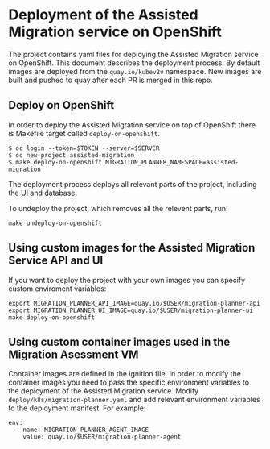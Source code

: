 # Deployment of the Assisted Migration service on OpenShift
The project contains yaml files for deploying the Assisted Migration service on OpenShift. This document describes the deployment process.
By default images are deployed from the `quay.io/kubev2v` namespace. New images are built and pushed to quay after each PR is merged in this repo.

## Deploy on OpenShift
In order to deploy the Assisted Migration service on top of OpenShift there is Makefile target called `deploy-on-openshift`.

```
$ oc login --token=$TOKEN --server=$SERVER
$ oc new-project assisted-migration
$ make deploy-on-openshift MIGRATION_PLANNER_NAMESPACE=assisted-migration
```

The deployment process deploys all relevant parts of the project, including the UI and database.

To undeploy the project, which removes all the relevent parts, run:
```
make undeploy-on-openshift
```

## Using custom images for the Assisted Migration Service API and UI
If you want to deploy the project with your own images you can specify custom enviroment variables:

```
export MIGRATION_PLANNER_API_IMAGE=quay.io/$USER/migration-planner-api
export MIGRATION_PLANNER_UI_IMAGE=quay.io/$USER/migration-planner-ui
make deploy-on-openshift
```

## Using custom container images used in the Migration Asessment VM
Container images are defined in the ignition file. In order to modify the container images you need to pass the specific environment variables to the deployment of the Assisted Migration service. Modify `deploy/k8s/migration-planner.yaml` and add relevant environment variables to the deployment manifest. For example:

```
env:
  - name: MIGRATION_PLANNER_AGENT_IMAGE
    value: quay.io/$USER/migration-planner-agent
```
